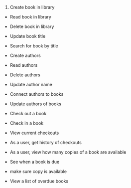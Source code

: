 1. Create book in library
- Read book in library
- Delete book in library
- Update book title
- Search for book by title
- Create authors
- Read authors
- Delete authors
- Update author name
- Connect authors to books
- Update authors of books
- Check out a book
- Check in a book
- View current checkouts
- As a user, get history of checkouts
- As a user, view how many copies of a book are available

- See when a book is due
- make sure copy is available
- View a list of overdue books

